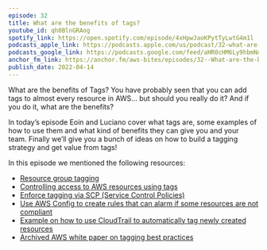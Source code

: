 ```yaml
---
episode: 32
title: What are the benefits of tags?
youtube_id: qh0BlnGRAog
spotify_link: https://open.spotify.com/episode/4xHpwJaoKPytTyLwtG4m1l
podcasts_apple_link: https://podcasts.apple.com/us/podcast/32-what-are-the-benefits-of-tags/id1585489017?i=1000557656478
podcasts_google_link: https://podcasts.google.com/feed/aHR0cHM6Ly9hbmNob3IuZm0vcy82YTMzMTJhMC9wb2RjYXN0L3Jzcw/episode/MzAzOGU0MmMtNWQ5MS00NDI2LWJmMWMtNGE1ZjRjNTVhN2Q4?sa=X&ved=0CAUQkfYCahcKEwi4n82V7vX3AhUAAAAAHQAAAAAQAQ
anchor_fm_link: https://anchor.fm/aws-bites/episodes/32--What-are-the-benefits-of-tags-e1h246h
publish_date: 2022-04-14
---
```



What are the benefits of Tags? You have probably seen that you can add tags to almost every resource in AWS… but should you really do it? And if you do it, what are the benefits?

In today’s episode Eoin and Luciano cover what tags are, some examples of how to use them and what kind of benefits they can give you and your team. Finally we’ll give you a bunch of ideas on how to build a tagging strategy and get value from tags!

In this episode we mentioned the following resources:

  - [Resource group tagging](https://docs.aws.amazon.com/resourcegroupstagging/latest/APIReference/overview.html) 
  - [Controlling access to AWS resources using tags](https://docs.aws.amazon.com/IAM/latest/UserGuide/access_tags.html)
  - [Enforce tagging via SCP (Service Control Policies)](https://docs.aws.amazon.com/organizations/latest/userguide/orgs_manage_policies_scps_examples_tagging.html#example-require-tag-on-create)
  - [Use AWS Config to create rules that can alarm if some resources are not compliant](https://aws.amazon.com/premiumsupport/knowledge-center/config-resource-non-compliant/)
  - [Example on how to use CloudTrail to automatically tag newly created resources](https://aws.amazon.com/blogs/mt/auto-tag-aws-resources/) 
  - [Archived AWS white paper on tagging best practices](https://d1.awsstatic.com/whitepapers/aws-tagging-best-practices.pdf)